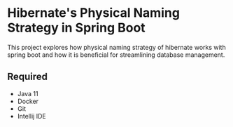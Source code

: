 # Hibernate's Physical Naming Strategy in Spring Boot
This project explores how physical naming strategy of hibernate works with spring boot and how it is beneficial for
streamlining database management.

## Required
- Java 11
- Docker
- Git
- Intellij IDE

